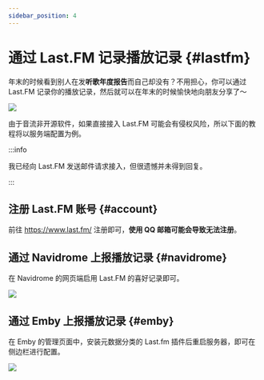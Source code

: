 ```yaml
---
sidebar_position: 4
---
```


# 通过 Last.FM 记录播放记录 {#lastfm}

年末的时候看到别人在发**听歌年度报告**而自己却没有？不用担心，你可以通过 Last.FM 记录你的播放记录，然后就可以在年末的时候愉快地向朋友分享了～

![](https://oss2.aqzscn.cn/resource/blog/img/2024/8e26c-0835da59547fd34cc652db034d977f09.png)

由于音流非开源软件，如果直接接入 Last.FM 可能会有侵权风险，所以下面的教程将以服务端配置为例。

:::info

我已经向 Last.FM 发送邮件请求接入，但很遗憾并未得到回复。

:::

## 注册 Last.FM 账号 {#account}

前往 https://www.last.fm/ 注册即可，**使用 QQ 邮箱可能会导致无法注册**。

## 通过 Navidrome 上报播放记录 {#navidrome}

在 Navidrome 的网页端启用 Last.FM 的喜好记录即可。

![](https://oss2.aqzscn.cn/resource/blog/img/2024/b269c-862548c7f7e351f285de76a02c0b8389.png)

## 通过 Emby 上报播放记录 {#emby}

在 Emby 的管理页面中，安装元数据分类的 Last.fm 插件后重启服务器，即可在侧边栏进行配置。

![](https://oss2.aqzscn.cn/resource/blog/img/2024/58760-e43cba8065b629dfcf3285068d40d7eb.png)